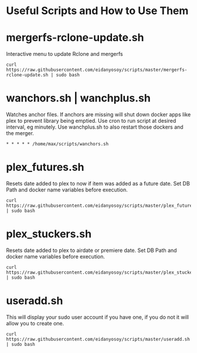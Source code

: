 # Useful Scripts and How to Use Them

# mergerfs-rclone-update.sh
Interactive menu to update Rclone and mergerfs
```
curl https://raw.githubusercontent.com/eidanyosoy/scripts/master/mergerfs-rclone-update.sh | sudo bash
```
# wanchors.sh | wanchplus.sh
Watches anchor files. If anchors are missing will shut down docker apps like plex to prevent library being emptied. Use cron to run script at desired interval, eg minutely. Use wanchplus.sh to also restart those dockers and the merger.

```
* * * * * /home/max/scripts/wanchors.sh
```

# plex_futures.sh
Resets date added to plex to now if item was added as a future date. Set DB Path and docker name variables before execution.
```
curl https://raw.githubusercontent.com/eidanyosoy/scripts/master/plex_futures.sh | sudo bash
```

# plex_stuckers.sh
Resets date added to plex to airdate or premiere date. Set DB Path and docker name variables before execution.
```
curl https://raw.githubusercontent.com/eidanyosoy/scripts/master/plex_stuckers.sh | sudo bash
```
# useradd.sh
This will display your sudo user account if you have one, if you do not it will allow you to create one.
```
curl https://raw.githubusercontent.com/eidanyosoy/scripts/master/useradd.sh | sudo bash
```
